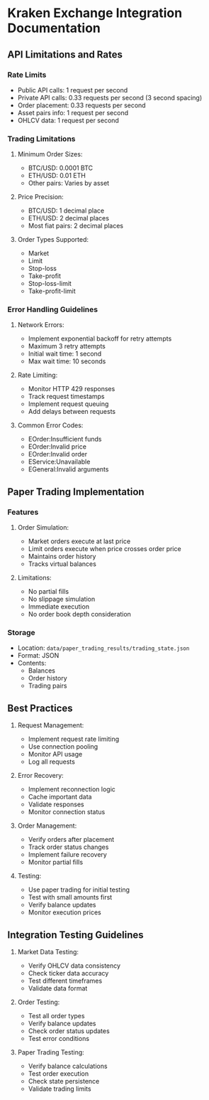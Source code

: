 # Kraken Exchange Integration Documentation

## API Limitations and Rates

### Rate Limits
- Public API calls: 1 request per second
- Private API calls: 0.33 requests per second (3 second spacing)
- Order placement: 0.33 requests per second
- Asset pairs info: 1 request per second
- OHLCV data: 1 request per second

### Trading Limitations
1. Minimum Order Sizes:
   - BTC/USD: 0.0001 BTC
   - ETH/USD: 0.01 ETH
   - Other pairs: Varies by asset

2. Price Precision:
   - BTC/USD: 1 decimal place
   - ETH/USD: 2 decimal places
   - Most fiat pairs: 2 decimal places

3. Order Types Supported:
   - Market
   - Limit
   - Stop-loss
   - Take-profit
   - Stop-loss-limit
   - Take-profit-limit

### Error Handling Guidelines
1. Network Errors:
   - Implement exponential backoff for retry attempts
   - Maximum 3 retry attempts
   - Initial wait time: 1 second
   - Max wait time: 10 seconds

2. Rate Limiting:
   - Monitor HTTP 429 responses
   - Track request timestamps
   - Implement request queuing
   - Add delays between requests

3. Common Error Codes:
   - EOrder:Insufficient funds
   - EOrder:Invalid price
   - EOrder:Invalid order
   - EService:Unavailable
   - EGeneral:Invalid arguments

## Paper Trading Implementation

### Features
1. Order Simulation:
   - Market orders execute at last price
   - Limit orders execute when price crosses order price
   - Maintains order history
   - Tracks virtual balances

2. Limitations:
   - No partial fills
   - No slippage simulation
   - Immediate execution
   - No order book depth consideration

### Storage
- Location: `data/paper_trading_results/trading_state.json`
- Format: JSON
- Contents:
  - Balances
  - Order history
  - Trading pairs

## Best Practices

1. Request Management:
   - Implement request rate limiting
   - Use connection pooling
   - Monitor API usage
   - Log all requests

2. Error Recovery:
   - Implement reconnection logic
   - Cache important data
   - Validate responses
   - Monitor connection status

3. Order Management:
   - Verify orders after placement
   - Track order status changes
   - Implement failure recovery
   - Monitor partial fills

4. Testing:
   - Use paper trading for initial testing
   - Test with small amounts first
   - Verify balance updates
   - Monitor execution prices

## Integration Testing Guidelines

1. Market Data Testing:
   - Verify OHLCV data consistency
   - Check ticker data accuracy
   - Test different timeframes
   - Validate data format

2. Order Testing:
   - Test all order types
   - Verify balance updates
   - Check order status updates
   - Test error conditions

3. Paper Trading Testing:
   - Verify balance calculations
   - Test order execution
   - Check state persistence
   - Validate trading limits